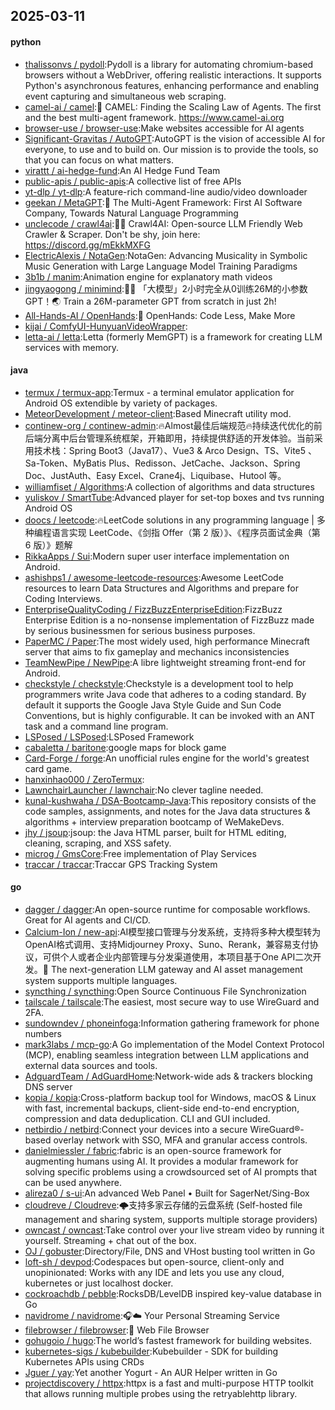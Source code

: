 ## 2025-03-11

#### python
* [thalissonvs / pydoll](https://github.com/thalissonvs/pydoll):Pydoll is a library for automating chromium-based browsers without a WebDriver, offering realistic interactions. It supports Python's asynchronous features, enhancing performance and enabling event capturing and simultaneous web scraping.
* [camel-ai / camel](https://github.com/camel-ai/camel):🐫 CAMEL: Finding the Scaling Law of Agents. The first and the best multi-agent framework. https://www.camel-ai.org
* [browser-use / browser-use](https://github.com/browser-use/browser-use):Make websites accessible for AI agents
* [Significant-Gravitas / AutoGPT](https://github.com/Significant-Gravitas/AutoGPT):AutoGPT is the vision of accessible AI for everyone, to use and to build on. Our mission is to provide the tools, so that you can focus on what matters.
* [virattt / ai-hedge-fund](https://github.com/virattt/ai-hedge-fund):An AI Hedge Fund Team
* [public-apis / public-apis](https://github.com/public-apis/public-apis):A collective list of free APIs
* [yt-dlp / yt-dlp](https://github.com/yt-dlp/yt-dlp):A feature-rich command-line audio/video downloader
* [geekan / MetaGPT](https://github.com/geekan/MetaGPT):🌟 The Multi-Agent Framework: First AI Software Company, Towards Natural Language Programming
* [unclecode / crawl4ai](https://github.com/unclecode/crawl4ai):🚀🤖 Crawl4AI: Open-source LLM Friendly Web Crawler & Scraper. Don't be shy, join here: https://discord.gg/mEkkMXFG
* [ElectricAlexis / NotaGen](https://github.com/ElectricAlexis/NotaGen):NotaGen: Advancing Musicality in Symbolic Music Generation with Large Language Model Training Paradigms
* [3b1b / manim](https://github.com/3b1b/manim):Animation engine for explanatory math videos
* [jingyaogong / minimind](https://github.com/jingyaogong/minimind):🚀🚀 「大模型」2小时完全从0训练26M的小参数GPT！🌏 Train a 26M-parameter GPT from scratch in just 2h!
* [All-Hands-AI / OpenHands](https://github.com/All-Hands-AI/OpenHands):🙌 OpenHands: Code Less, Make More
* [kijai / ComfyUI-HunyuanVideoWrapper](https://github.com/kijai/ComfyUI-HunyuanVideoWrapper):
* [letta-ai / letta](https://github.com/letta-ai/letta):Letta (formerly MemGPT) is a framework for creating LLM services with memory.

#### java
* [termux / termux-app](https://github.com/termux/termux-app):Termux - a terminal emulator application for Android OS extendible by variety of packages.
* [MeteorDevelopment / meteor-client](https://github.com/MeteorDevelopment/meteor-client):Based Minecraft utility mod.
* [continew-org / continew-admin](https://github.com/continew-org/continew-admin):🔥Almost最佳后端规范🔥持续迭代优化的前后端分离中后台管理系统框架，开箱即用，持续提供舒适的开发体验。当前采用技术栈：Spring Boot3（Java17）、Vue3 & Arco Design、TS、Vite5 、Sa-Token、MyBatis Plus、Redisson、JetCache、Jackson、Spring Doc、JustAuth、Easy Excel、Crane4j、Liquibase、Hutool 等。
* [williamfiset / Algorithms](https://github.com/williamfiset/Algorithms):A collection of algorithms and data structures
* [yuliskov / SmartTube](https://github.com/yuliskov/SmartTube):Advanced player for set-top boxes and tvs running Android OS
* [doocs / leetcode](https://github.com/doocs/leetcode):🔥LeetCode solutions in any programming language | 多种编程语言实现 LeetCode、《剑指 Offer（第 2 版）》、《程序员面试金典（第 6 版）》题解
* [RikkaApps / Sui](https://github.com/RikkaApps/Sui):Modern super user interface implementation on Android.
* [ashishps1 / awesome-leetcode-resources](https://github.com/ashishps1/awesome-leetcode-resources):Awesome LeetCode resources to learn Data Structures and Algorithms and prepare for Coding Interviews.
* [EnterpriseQualityCoding / FizzBuzzEnterpriseEdition](https://github.com/EnterpriseQualityCoding/FizzBuzzEnterpriseEdition):FizzBuzz Enterprise Edition is a no-nonsense implementation of FizzBuzz made by serious businessmen for serious business purposes.
* [PaperMC / Paper](https://github.com/PaperMC/Paper):The most widely used, high performance Minecraft server that aims to fix gameplay and mechanics inconsistencies
* [TeamNewPipe / NewPipe](https://github.com/TeamNewPipe/NewPipe):A libre lightweight streaming front-end for Android.
* [checkstyle / checkstyle](https://github.com/checkstyle/checkstyle):Checkstyle is a development tool to help programmers write Java code that adheres to a coding standard. By default it supports the Google Java Style Guide and Sun Code Conventions, but is highly configurable. It can be invoked with an ANT task and a command line program.
* [LSPosed / LSPosed](https://github.com/LSPosed/LSPosed):LSPosed Framework
* [cabaletta / baritone](https://github.com/cabaletta/baritone):google maps for block game
* [Card-Forge / forge](https://github.com/Card-Forge/forge):An unofficial rules engine for the world's greatest card game.
* [hanxinhao000 / ZeroTermux](https://github.com/hanxinhao000/ZeroTermux):
* [LawnchairLauncher / lawnchair](https://github.com/LawnchairLauncher/lawnchair):No clever tagline needed.
* [kunal-kushwaha / DSA-Bootcamp-Java](https://github.com/kunal-kushwaha/DSA-Bootcamp-Java):This repository consists of the code samples, assignments, and notes for the Java data structures & algorithms + interview preparation bootcamp of WeMakeDevs.
* [jhy / jsoup](https://github.com/jhy/jsoup):jsoup: the Java HTML parser, built for HTML editing, cleaning, scraping, and XSS safety.
* [microg / GmsCore](https://github.com/microg/GmsCore):Free implementation of Play Services
* [traccar / traccar](https://github.com/traccar/traccar):Traccar GPS Tracking System

#### go
* [dagger / dagger](https://github.com/dagger/dagger):An open-source runtime for composable workflows. Great for AI agents and CI/CD.
* [Calcium-Ion / new-api](https://github.com/Calcium-Ion/new-api):AI模型接口管理与分发系统，支持将多种大模型转为OpenAI格式调用、支持Midjourney Proxy、Suno、Rerank，兼容易支付协议，可供个人或者企业内部管理与分发渠道使用，本项目基于One API二次开发。🍥 The next-generation LLM gateway and AI asset management system supports multiple languages.
* [syncthing / syncthing](https://github.com/syncthing/syncthing):Open Source Continuous File Synchronization
* [tailscale / tailscale](https://github.com/tailscale/tailscale):The easiest, most secure way to use WireGuard and 2FA.
* [sundowndev / phoneinfoga](https://github.com/sundowndev/phoneinfoga):Information gathering framework for phone numbers
* [mark3labs / mcp-go](https://github.com/mark3labs/mcp-go):A Go implementation of the Model Context Protocol (MCP), enabling seamless integration between LLM applications and external data sources and tools.
* [AdguardTeam / AdGuardHome](https://github.com/AdguardTeam/AdGuardHome):Network-wide ads & trackers blocking DNS server
* [kopia / kopia](https://github.com/kopia/kopia):Cross-platform backup tool for Windows, macOS & Linux with fast, incremental backups, client-side end-to-end encryption, compression and data deduplication. CLI and GUI included.
* [netbirdio / netbird](https://github.com/netbirdio/netbird):Connect your devices into a secure WireGuard®-based overlay network with SSO, MFA and granular access controls.
* [danielmiessler / fabric](https://github.com/danielmiessler/fabric):fabric is an open-source framework for augmenting humans using AI. It provides a modular framework for solving specific problems using a crowdsourced set of AI prompts that can be used anywhere.
* [alireza0 / s-ui](https://github.com/alireza0/s-ui):An advanced Web Panel • Built for SagerNet/Sing-Box
* [cloudreve / Cloudreve](https://github.com/cloudreve/Cloudreve):🌩支持多家云存储的云盘系统 (Self-hosted file management and sharing system, supports multiple storage providers)
* [owncast / owncast](https://github.com/owncast/owncast):Take control over your live stream video by running it yourself. Streaming + chat out of the box.
* [OJ / gobuster](https://github.com/OJ/gobuster):Directory/File, DNS and VHost busting tool written in Go
* [loft-sh / devpod](https://github.com/loft-sh/devpod):Codespaces but open-source, client-only and unopinionated: Works with any IDE and lets you use any cloud, kubernetes or just localhost docker.
* [cockroachdb / pebble](https://github.com/cockroachdb/pebble):RocksDB/LevelDB inspired key-value database in Go
* [navidrome / navidrome](https://github.com/navidrome/navidrome):🎧☁️ Your Personal Streaming Service
* [filebrowser / filebrowser](https://github.com/filebrowser/filebrowser):📂 Web File Browser
* [gohugoio / hugo](https://github.com/gohugoio/hugo):The world’s fastest framework for building websites.
* [kubernetes-sigs / kubebuilder](https://github.com/kubernetes-sigs/kubebuilder):Kubebuilder - SDK for building Kubernetes APIs using CRDs
* [Jguer / yay](https://github.com/Jguer/yay):Yet another Yogurt - An AUR Helper written in Go
* [projectdiscovery / httpx](https://github.com/projectdiscovery/httpx):httpx is a fast and multi-purpose HTTP toolkit that allows running multiple probes using the retryablehttp library.
